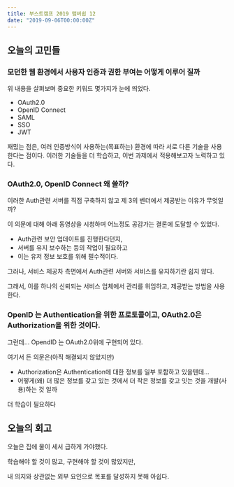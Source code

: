 ```yaml
---
title: 부스트캠프 2019 맴버쉽 12
date: "2019-09-06T00:00:00Z"
---
```


## 오늘의 고민들

### 모던한 웹 환경에서 사용자 인증과 권한 부여는 어떻게 이루어 질까

위 내용을 살펴보며 중요한 키워드 몇가지가 눈에 띄었다.

- OAuth2.0
- OpenID Connect
- SAML
- SSO
- JWT

재밌는 점은, 여러 인증방식이 사용하는(목표하는) 환경에 따라 서로 다른 기술을 사용한다는 점이다.
이러한 기술들을 더 학습하고, 이번 과제에서 적용해보고자 노력하고 있다.

### OAuth2.0, OpenID Connect 왜 쓸까?

이러한 Auth관련 서버를 직접 구축하지 않고 제 3의 벤더에서 제공받는 이유가 무엇일까?

이 의문에 대해 아래 동영상을 시청하며 어느정도 공감가는 결론에 도달할 수 있었다.

- Auth관련 보안 업데이트를 진행한다던지,
- 서버를 유지 보수하는 등의 작업이 필요하고
- 이는 유저 정보 보호를 위해 필수적이다.

그러나, 서비스 제공차 측면에서 Auth관련 서버와 서비스를 유지하기란 쉽지 않다.

그래서, 이를 하나의 신뢰되는 서비스 업체에서 관리를 위임하고, 제공받는 방법을 사용한다.

### OpenID 는 Authentication을 위한 프로토콜이고, OAuth2.0은 Authorization을 위한 것이다.

그런데... OpendID 는 OAuth2.0위에 구현되어 있다.

여기서 든 의문은(아직 해결되지 않았지만)

- Authorization은 Authentication에 대한 정보를 일부 포함하고 있을텐데...
- 어떻게(왜) 더 많은 정보를 갖고 있는 것에서 더 작은 정보를 갖고 잇는 것을 개발(사용)하는 것 일까

더 학습이 필요하다

## 오늘의 회고

오늘은 집에 물이 세서 급하게 가야했다.

학습해야 할 것이 많고, 구현해야 할 것이 많았지만,

내 의지와 상관없는 외부 요인으로 목표를 달성하지 못해 아쉽다.
